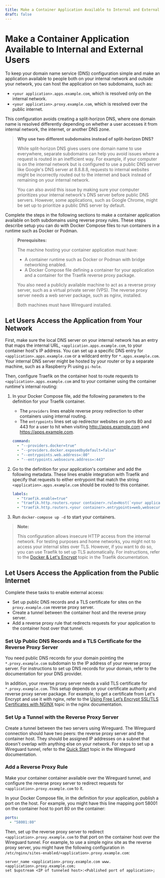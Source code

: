 ```yaml
---
title: Make a Container Application Available to Internal and External Users
draft: false
---
```

# Make a Container Application Available to Internal and External Users
To keep your domain name service (DNS) configuration simple and make an application available to people both on your internal network and outside your network, you can host the application on two subdomains, such as:
* `<your application>.apps.example.com`, which is resolved only on the internal network.
* `<your application>.proxy.example.com`, which is resolved over the public internet.

This configuration avoids creating a split-horizon DNS, where one domain name is resolved differently depending on whether a user accesses it from internal network, the internet, or another DNS zone.

>**Why use two different subdomains instead of split-horizon DNS?**
>
>While split-horizon DNS gives users one domain name to use everywhere, separate subdomains can help you avoid issues where a request is routed in an inefficient way. For example, if your computer is on the internal network but is configured to use a public DNS server like Google's DNS server at 8.8.8.8, requests to internal websites might be incorrectly routed out to the internet and back instead of remaining on your internal network.
>
>You can also avoid this issue by making sure your computer prioritizes your internal network's DNS server before public DNS servers. However, some applications, such as Google Chrome, might be set up to prioritize a public DNS server by default.

Complete the steps in the following sections to make a container application available on both subdomains using reverse proxy rules. These steps describe setup you can do with Docker Compose files to run containers in a runtime such as Docker or Podman.

>**Prerequisites:**
>
>The machine hosting your container application must have:
>* A container runtime such as Docker or Podman with bridge networking enabled.
>* A Docker Compose file defining a container for your application and a container for the Traefik reverse proxy package.
>
>You also need a publicly available machine to act as a reverse proxy server, such as a virtual private server (VPS). The reverse proxy server needs a web server package, such as nginx, installed.
>
>Both machines must have Wireguard installed.

## Let Users Access the Application from Your Network
First, make sure the local DNS server on your internal network has an entry that maps the internal URL, `<application.apps.example.com`, to your container host's IP address. You can set up a specific DNS entry for `<application>.apps.example.com` or a wildcard entry for `*.apps.example.com`. Your internal DNS server might be hosted by your router or by a separate machine, such as a Raspberry Pi using `pi-hole`.

Then, configure Traefik on the container host to route requests to `<application>.apps.example.com` and to your container using the container runtime's internal routing:

1. In your Docker Compose file, add the following parameters to the definition for your Traefik container.
    * The `providers` lines enable reverse proxy redirection to other containers using internal routing.
    * The `entrypoints` lines set up redirector websites on ports 80 and 443 for a user to hit when visiting http://apps.example.com and https://apps.example.com.

    ```yaml
    command:
      - "--providers.docker=true"
      - "--providers.docker.exposedbydefault=false"
      - "--entrypoints.web.address=:80"
      - "--entrypoints.websecure.address=:443"
    ```

1. Go to the definition for your application's container and add the following metadata. These lines enable integration with Traefik and specify that requests to either entrypoint that match the string `<application>.apps.example.com` should be routed to this container.

    ```yaml
    labels:
      - "traefik.enable=true"
      - "traefik.http.routers.<your container>.rule=Host(`<your application>.apps.example.com`)"
      - "traefik.http.routers.<your container>.entrypoints=web,websecure"
    ```

1. Run `docker-compose up -d` to start your containers.

>**Note:**
>
>This configuration allows insecure HTTP access from the internal network. For testing purposes and home networks, you might not to access your internal sites over TLS. However, if you want to do so, you can use Traefik to set up TLS automatically. For instructions, refer to the [Docker & Let's Encrypt](https://doc.traefik.io/traefik/v1.7/user-guide/docker-and-lets-encrypt/) topic in the Traefik documentation.

## Let Users Access the Application from the Public Internet
Complete these tasks to enable external access:
* Set up public DNS records and a TLS certificate for sites on the `proxy.example.com` reverse proxy server.
* Create a tunnel between the container host and the reverse proxy server.
* Add a reverse proxy rule that redirects requests for your application to the container host over that tunnel.

### Set Up Public DNS Records and a TLS Certificate for the Reverse Proxy Server
You need public DNS records for your domain pointing the `*.proxy.example.com` subdomain to the IP address of your reverse proxy server. For instructions to set up DNS records for your domain, refer to the documentation for your DNS provider.

In addition, your reverse proxy server needs a valid TLS certificate for `*.proxy.example.com`. This setup depends on your certificate authority and reverse proxy server package. For example, to get a certificate from Let's Encrypt and use it with nginx, refer to the [Using Free Let’s Encrypt SSL/TLS Certificates with NGINX](https://www.nginx.com/blog/using-free-ssltls-certificates-from-lets-encrypt-with-nginx/) topic in the nginx documentation.

### Set Up a Tunnel with the Reverse Proxy Server
Create a tunnel between the two servers using Wireguard. The Wireguard connection should have two peers: the reverse proxy server and the container host. They should be assigned IP addresses on a subnet that doesn't overlap with anything else on your network. For steps to set up a Wireguard tunnel, refer to the [Quick Start](https://www.wireguard.com/quickstart/) topic in the Wireguard documentation.

### Add a Reverse Proxy Rule
Make your container container available over the Wireguard tunnel, and configure the reverse proxy server to redirect requests for `<application>.proxy.example.com` to it.

In your Docker Compose file, in the definition for your application, publish a port on the host. For example, you might have this line mapping port 58001 on the container host to port 80 on the container:

```yaml
ports:
  - "58001:80"
```

Then, set up the reverse proxy server to redirect `<application>.proxy.example.com` to that port on the container host over the Wireguard tunnel. For example, to use a simple nginx site as the reverse proxy server, you might have the following configuration in `/etc/nginx/sites-enabled/<application>.proxy.example.com`:

```nginx
server_name <application>.proxy.example.com www.<application>.proxy.example.com;
set $upstream <IP of tunneled host>:<Published port of application>;
````
